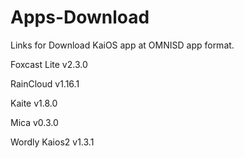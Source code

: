 # Apps-Download
Links for Download KaiOS app at OMNISD app format.

Foxcast Lite v2.3.0

RainCloud v1.16.1

Kaite v1.8.0

Mica v0.3.0

Wordly Kaios2 v1.3.1
